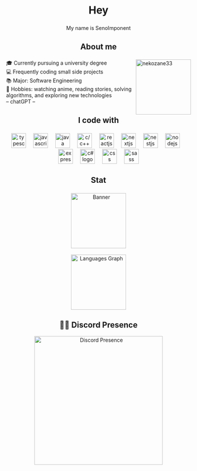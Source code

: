 <h1 align="center">Hey</h1>

###

<p align="center">My name is SenoImponent</p>

###

<h2 align="center">About me</h2>

###


<img align="right" height="150" src="https://i.ibb.co/1fkqtxmh/nekozane33.jpg" alt="nekozane33" border="0" /> 

###

<p align="left">
🎓 Currently pursuing a university degree<br>
💻 Frequently coding small side projects<br>
📚 Major: Software Engineering<br>
🌟 Hobbies: watching anime, reading stories, solving algorithms, and exploring new technologies<br>
– chatGPT –
</p>


###

<h2 align="center">I code with</h2>

###

<div align="center">
  <img src="https://cdn.jsdelivr.net/gh/devicons/devicon/icons/typescript/typescript-original.svg" height="40" alt="typescript logo" />
  <img width="12" />
  <img src="https://cdn.jsdelivr.net/gh/devicons/devicon/icons/javascript/javascript-original.svg" height="40" alt="javascript logo" />
  <img width="12" />
  <img src="https://cdn.jsdelivr.net/gh/devicons/devicon/icons/java/java-original.svg" height="40" alt="java logo" />
  <img width="12" />
  <img src="https://cdn.jsdelivr.net/gh/devicons/devicon/icons/cplusplus/cplusplus-original.svg" height="40" alt="c/c++ logo" />
  <img width="12" />
  <img src="https://cdn.jsdelivr.net/gh/devicons/devicon/icons/react/react-original.svg" height="40" alt="reactjs logo" />
  <img width="12" />
  <img src="https://cdn.jsdelivr.net/gh/devicons/devicon/icons/nextjs/nextjs-original.svg" height="40" alt="nextjs logo" />
  <img width="12" />
  <img src="https://cdn.jsdelivr.net/gh/devicons/devicon/icons/nestjs/nestjs-original.svg" height="40" alt="nestjs logo" />
  <img width="12" />
  <img src="https://cdn.jsdelivr.net/gh/devicons/devicon/icons/nodejs/nodejs-original.svg" height="40" alt="nodejs logo" />
  <img width="12" />
  <img src="https://cdn.jsdelivr.net/gh/devicons/devicon/icons/express/express-original.svg" height="40" alt="express logo" />
  <img width="12" />
  <img src="https://cdn.jsdelivr.net/gh/devicons/devicon/icons/csharp/csharp-original.svg" height="40" alt="c# logo" />
  <img width="12" />
  <img src="https://cdn.jsdelivr.net/gh/devicons/devicon/icons/css3/css3-original.svg" height="40" alt="css logo" />
  <img width="12" />
  <img src="https://cdn.jsdelivr.net/gh/devicons/devicon/icons/sass/sass-original.svg" height="40" alt="sass logo" />
</div>


###

<h2 align="center">Stat</h2>

###

<div align="center">
  <img
    src="https://i.ibb.co/21fTYVbJ/Grp-DTa2-XMAEpbgw.jpg"
    alt="Banner"
    height="150"
  />
  <br/><br/>
  <img
    src="https://github-readme-stats.vercel.app/api/top-langs?username=LDNVN86&locale=en&hide_title=false&layout=compact&card_width=320&langs_count=5&theme=tokyonight&hide_border=false&order=2"
    alt="Languages Graph"
    height="150"
  />
</div>



###
<h2 align="center">😶‍🌫️ Discord Presence</h2>

<div align="center">
  <a href="https://discord.com/users/1102459554454847558" target="_blank">
    <img
      src="https://lanyard.cnrad.dev/api/1102459554454847558?theme=dark&bg=7289DA&animated=true&showDisplayName=true&hideDiscrim=true&borderRadius=25px&idleMessage=Chilling..."
      alt="Discord Presence"
      width="350"
    />
  </a>
</div>
